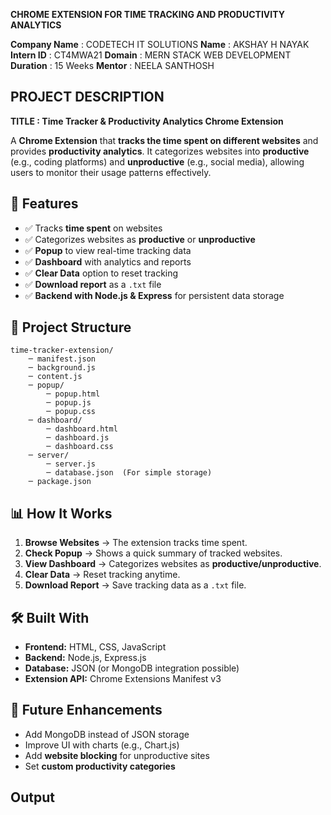 **CHROME EXTENSION FOR TIME TRACKING AND PRODUCTIVITY ANALYTICS**

**Company Name** : CODETECH IT SOLUTIONS
**Name** : AKSHAY H NAYAK
**Intern ID** : CT4MWA21
**Domain** : MERN STACK WEB DEVELOPMENT
**Duration** : 15 Weeks
**Mentor** : NEELA SANTHOSH

## PROJECT DESCRIPTION

**TITLE : Time Tracker & Productivity Analytics Chrome Extension**

A **Chrome Extension** that **tracks the time spent on different websites** and provides **productivity analytics**. It categorizes websites into **productive** (e.g., coding platforms) and **unproductive** (e.g., social media), allowing users to monitor their usage patterns effectively.  

## 🚀 Features  
- ✅ Tracks **time spent** on websites  
- ✅ Categorizes websites as **productive** or **unproductive**  
- ✅ **Popup** to view real-time tracking data  
- ✅ **Dashboard** with analytics and reports  
- ✅ **Clear Data** option to reset tracking  
- ✅ **Download report** as a `.txt` file  
- ✅ **Backend with Node.js & Express** for persistent data storage  

## 📂 Project Structure  

    time-tracker-extension/
        ─ manifest.json
        ─ background.js
        ─ content.js
        ─ popup/
            ─ popup.html
            ─ popup.js
            ─ popup.css
        ─ dashboard/
            ─ dashboard.html
            ─ dashboard.js
            ─ dashboard.css
        ─ server/
            ─ server.js
            ─ database.json  (For simple storage)
        ─ package.json



## 📊 How It Works  
1. **Browse Websites** → The extension tracks time spent.  
2. **Check Popup** → Shows a quick summary of tracked websites.  
3. **View Dashboard** → Categorizes websites as **productive/unproductive**.  
4. **Clear Data** → Reset tracking anytime.  
5. **Download Report** → Save tracking data as a `.txt` file.  


## 🛠 Built With  
- **Frontend:** HTML, CSS, JavaScript  
- **Backend:** Node.js, Express.js  
- **Database:** JSON (or MongoDB integration possible)  
- **Extension API:** Chrome Extensions Manifest v3  


## 🎯 Future Enhancements  
- Add MongoDB instead of JSON storage  
- Improve UI with charts (e.g., Chart.js)  
- Add **website blocking** for unproductive sites  
- Set **custom productivity categories**  

## Output

